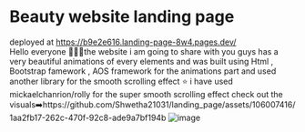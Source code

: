 # Beauty website landing page
deployed at  https://b9e2e616.landing-page-8w4.pages.dev/ <br />
Hello everyone 👋👋👋the website i am going to share with you guys has a very beautiful animations of every elements and was built using Html , Bootstrap famework , AOS framework for the animations part and used another library for the smooth scrolling effect ⭐
i have used mickaelchanrion/rolly for the super smooth scrolling effect
check out the visuals➡️https://github.com/Shwetha21031/landing_page/assets/106007416/1aa2fb17-262c-470f-92c8-ade9a7bf194b
![image](https://github.com/Shwetha21031/landing_page/assets/106007416/0ddf569d-7f7d-4d00-861a-f2580a4bc5aa)
